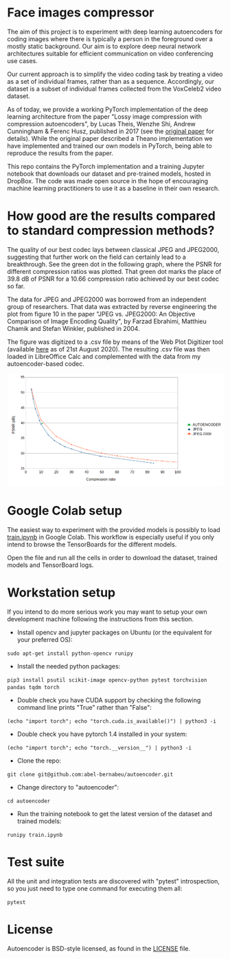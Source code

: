 # Face images compressor

The aim of this project is to experiment with deep learning autoencoders for coding images where there is typically a person in the foreground over a mostly static background. Our aim is to explore deep neural network architectures suitable for efficient communication on video conferencing use cases.

Our current approach is to simplify the video coding task by treating a video as a set of individual frames, rather than as a sequence. Accordingly, our dataset is a subset of individual frames collected from the VoxCeleb2 video dataset.

As of today, we provide a working PyTorch implementation of the deep learning architecture from the paper "Lossy image compression with compression autoencoders", by Lucas Theis, Wenzhe Shi, Andrew Cunningham & Ferenc Husz, published in 2017 (see the [original paper](https://arxiv.org/pdf/1703.00395v1.pdf) for details). While the original paper described a Theano implementation we have implemented and trained our own models in PyTorch, being able to reproduce the results from the paper.

This repo contains the PyTorch implementation and a training Jupyter notebook that downloads our dataset and pre-trained models, hosted in DropBox. The code was made open source in the hope of encouraging machine learning practitioners to use it as a baseline in their own research.

# How good are the results compared to standard compression methods?

The quality of our best codec lays between classical JPEG and JPEG2000, suggesting that further work on the field can certainly lead to a breakthrough. See the green dot in the following graph, where the PSNR for different compression ratios was plotted. That green dot marks the place of 39.8 dB of PSNR for a 10.66 compression ratio achieved by our best codec so far.

The data for JPEG and JPEG2000 was borrowed from an independent group of researchers. That data was extracted by reverse engineering the plot from figure 10 in the paper "JPEG vs. JPEG2000: An Objective Comparison of Image Encoding Quality", by Farzad Ebrahimi, Matthieu Chamik and Stefan Winkler, published in 2004.

The figure was digitized to a .csv file by means of the Web Plot Digitizer tool (available [here](https://apps.automeris.io/wpd/) as of 21st August 2020). The resulting .csv file was then loaded in LibreOffice Calc and complemented with the data from my autoencoder-based codec.

![comparison](graphs/compare.png "Compression methods comparison")

# Google Colab setup

The easiest way to experiment with the provided models is possibly to load [train.ipynb](train.ipynb) in Google Colab. This workflow is especially useful if you only intend to browse the TensorBoards for the different models.

Open the file and run all the cells in order to download the dataset, trained models and TensorBoard logs.

# Workstation setup

If you intend to do more serious work you may want to setup your own development machine following the instructions from this section.

- Install opencv and jupyter packages on Ubuntu (or the equivalent for your preferred OS):

`sudo apt-get install python-opencv runipy`

- Install the needed python packages:

`pip3 install psutil scikit-image opencv-python pytest torchvision pandas tqdm torch`

- Double check you have CUDA support by checking the following command line prints "True" rather than "False":

`(echo "import torch"; echo "torch.cuda.is_available()") | python3 -i`

- Double check you have pytorch 1.4 installed in your system:

`(echo "import torch"; echo "torch.__version__") | python3 -i`

- Clone the repo:

`git clone git@github.com:abel-bernabeu/autoencoder.git`

- Change directory to "autoencoder":

`cd autoencoder`

- Run the training notebook to get the latest version of the dataset and trained models:

`runipy train.ipynb`

# Test suite

All the unit and integration tests are discovered with "pytest" introspection, so you just need to type one command for executing them all:

`pytest`

# License

Autoencoder is BSD-style licensed, as found in the [LICENSE](LICENSE) file.
